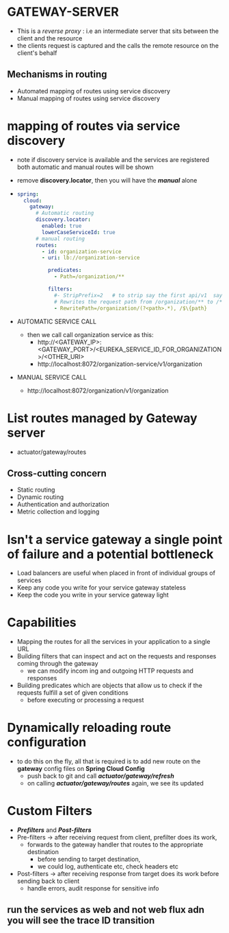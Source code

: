 # GATEWAY-SERVER
- This is a _reverse proxy_ : i.e an intermediate server that sits between the client and the resource
- the clients request is captured and the calls the remote resource on the client's behalf 

## Mechanisms in routing
- Automated mapping of routes using service discovery
- Manual mapping of routes using service discovery

# mapping of routes via service discovery
- note if discovery service is available and the services are registered both automatic and manual routes will be shown 
- remove **discovery.locator**, then you will have the **_manual_** alone
- ```yaml
  spring:
    cloud:
      gateway:
        # Automatic routing
        discovery.locator:
          enabled: true
          lowerCaseServiceId: true
        # manual routing
        routes:
          - id: organization-service
          - uri: lb://organization-service

            predicates:
              - Path=/organization/**

            filters:
              #- StripPrefix=2   # to strip say the first api/v1  say we had api/v1/organization-service but the service has no api/v1
              # Rewrites the request path from /organization/** to /**
              - RewritePath=/organization/(?<path>.*), /$\{path}
  ```
- AUTOMATIC SERVICE CALL
  - then we call call organization service as this:
      - http://<GATEWAY_IP>:<GATEWAY_PORT>/<EUREKA_SERVICE_ID_FOR_ORGANIZATION>/<OTHER_URI>
      - http://localhost:8072/organization-service/v1/organization

- MANUAL SERVICE CALL
  - http://localhost:8072/organization/v1/organization



# List routes managed by Gateway server
- actuator/gateway/routes

## Cross-cutting concern
- Static routing
- Dynamic routing
- Authentication and authorization
- Metric collection and logging



# Isn't a service gateway a single point of failure and a potential bottleneck
- Load balancers are useful when placed in front of individual groups of services
- Keep any code you write for your service gateway stateless
- Keep the code you write in your service gateway light

# Capabilities
- Mapping the routes for all the services in your application to a single URL
- Building filters that can inspect and act on the requests and responses coming through the gateway
  - we can modify incom  ing and outgoing HTTP requests and responses
- Building predicates which are objects that allow us to check if the requests fulfill a set of given conditions
  - before executing or processing a request

# Dynamically reloading route configuration
- to do this on the fly, all that is required is to add new route on the **gateway** config files on **Spring Cloud Config**
  - push back to git and call **_actuator/gateway/refresh_**
  - on calling **_actuator/gateway/routes_** again, we see its updated


# Custom Filters
- **_Prefilters_** and **_Post-filters_**
- Pre-filters -> after receiving request from client, prefilter does its work,
  - forwards to the gateway handler that routes to the appropriate destination
    - before sending to target destination,
    - we could log, authenticate etc, check headers etc
- Post-filters -> after receiving response from target does its work before sending back to client
  - handle errors, audit response for sensitive info 


## run the services as web and not web flux adn you will see the trace ID transition